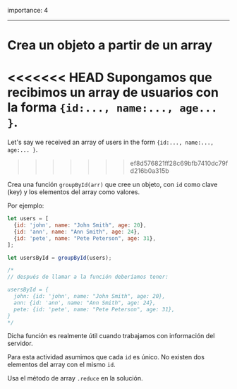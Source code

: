 importance: 4

---

# Crea un objeto a partir de un array

<<<<<<< HEAD
Supongamos que recibimos un array de usuarios con la forma `{id:..., name:..., age... }`.
=======
Let's say we received an array of users in the form `{id:..., name:..., age:... }`.
>>>>>>> ef8d576821ff28c69bfb7410dc79fd216b0a315b

Crea una función `groupById(arr)` que cree un objeto, con `id` como clave (key) y los elementos del array como valores.

Por ejemplo:

```js
let users = [
  {id: 'john', name: "John Smith", age: 20},
  {id: 'ann', name: "Ann Smith", age: 24},
  {id: 'pete', name: "Pete Peterson", age: 31},
];

let usersById = groupById(users);

/*
// después de llamar a la función deberíamos tener:

usersById = {
  john: {id: 'john', name: "John Smith", age: 20},
  ann: {id: 'ann', name: "Ann Smith", age: 24},
  pete: {id: 'pete', name: "Pete Peterson", age: 31},
}
*/
```

Dicha función es realmente útil cuando trabajamos con información del servidor.

Para esta actividad asumimos que cada `id` es único. No existen dos elementos del array con el mismo `id`.

Usa el método de array `.reduce` en la solución.
